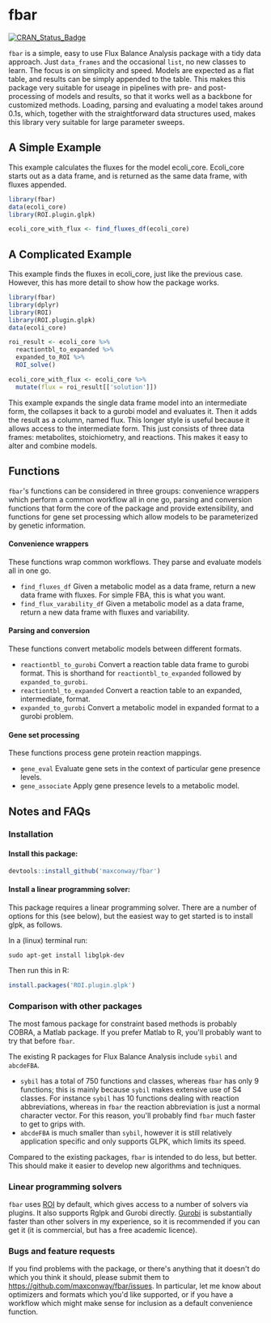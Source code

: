 
<!-- README.md is generated from README.Rmd. Please edit that file -->
fbar
====

[![CRAN\_Status\_Badge](http://www.r-pkg.org/badges/version/fbar)](https://cran.r-project.org/package=fbar)

`fbar` is a simple, easy to use Flux Balance Analysis package with a tidy data approach. Just `data_frames` and the occasional `list`, no new classes to learn. The focus is on simplicity and speed. Models are expected as a flat table, and results can be simply appended to the table. This makes this package very suitable for useage in pipelines with pre- and post- processing of models and results, so that it works well as a backbone for customized methods. Loading, parsing and evaluating a model takes around 0.1s, which, together with the straightforward data structures used, makes this library very suitable for large parameter sweeps.

A Simple Example
----------------

This example calculates the fluxes for the model ecoli\_core. Ecoli\_core starts out as a data frame, and is returned as the same data frame, with fluxes appended.

``` r
library(fbar)
data(ecoli_core)
library(ROI.plugin.glpk)

ecoli_core_with_flux <- find_fluxes_df(ecoli_core)
```

A Complicated Example
---------------------

This example finds the fluxes in ecoli\_core, just like the previous case. However, this has more detail to show how the package works.

``` r
library(fbar)
library(dplyr)
library(ROI)
library(ROI.plugin.glpk)
data(ecoli_core)

roi_result <- ecoli_core %>%
  reactiontbl_to_expanded %>%
  expanded_to_ROI %>%
  ROI_solve()

ecoli_core_with_flux <- ecoli_core %>%
  mutate(flux = roi_result[['solution']])
```

This example expands the single data frame model into an intermediate form, the collapses it back to a gurobi model and evaluates it. Then it adds the result as a column, named flux. This longer style is useful because it allows access to the intermediate form. This just consists of three data frames: metabolites, stoichiometry, and reactions. This makes it easy to alter and combine models.

Functions
---------

`fbar`'s functions can be considered in three groups: convenience wrappers which perform a common workflow all in one go, parsing and conversion functions that form the core of the package and provide extensibility, and functions for gene set processing which allow models to be parameterized by genetic information.

#### Convenience wrappers

These functions wrap common workflows. They parse and evaluate models all in one go.

-   `find_fluxes_df` Given a metabolic model as a data frame, return a new data frame with fluxes. For simple FBA, this is what you want.
-   `find_flux_varability_df` Given a metabolic model as a data frame, return a new data frame with fluxes and variability.

#### Parsing and conversion

These functions convert metabolic models between different formats.

-   `reactiontbl_to_gurobi` Convert a reaction table data frame to gurobi format. This is shorthand for `reactiontbl_to_expanded` followed by `expanded_to_gurobi`.
-   `reactiontbl_to_expanded` Convert a reaction table to an expanded, intermediate, format.
-   `expanded_to_gurobi` Convert a metabolic model in expanded format to a gurobi problem.

#### Gene set processing

These functions process gene protein reaction mappings.

-   `gene_eval` Evaluate gene sets in the context of particular gene presence levels.
-   `gene_associate` Apply gene presence levels to a metabolic model.

Notes and FAQs
--------------

### Installation

#### Install this package:

``` r
devtools::install_github('maxconway/fbar')
```

#### Install a linear programming solver:

This package requires a linear programming solver. There are a number of options for this (see below), but the easiest way to get started is to install glpk, as follows.

In a (linux) terminal run:

    sudo apt-get install libglpk-dev

Then run this in R:

``` r
install.packages('ROI.plugin.glpk')
```

### Comparison with other packages

The most famous package for constraint based methods is probably COBRA, a Matlab package. If you prefer Matlab to R, you'll probably want to try that before `fbar`.

The existing R packages for Flux Balance Analysis include `sybil` and `abcdeFBA`.

-   `sybil` has a total of 750 functions and classes, whereas `fbar` has only 9 functions; this is mainly because `sybil` makes extensive use of S4 classes. For instance `sybil` has 10 functions dealing with reaction abbreviations, whereas in `fbar` the reaction abbreviation is just a normal character vector. For this reason, you'll probably find `fbar` much faster to get to grips with.
-   `abcdeFBA` is much smaller than `sybil`, however it is still relatively application specific and only supports GLPK, which limits its speed.

Compared to the existing packages, `fbar` is intended to do less, but better. This should make it easier to develop new algorithms and techniques.

### Linear programming solvers

`fbar` uses [ROI](https://cran.r-project.org/web/packages/ROI/index.html) by default, which gives access to a number of solvers via plugins. It also supports Rglpk and Gurobi directly. [Gurobi](http://www.gurobi.com) is substantially faster than other solvers in my experience, so it is recommended if you can get it (it is commercial, but has a free academic licence).

### Bugs and feature requests

If you find problems with the package, or there's anything that it doesn't do which you think it should, please submit them to <https://github.com/maxconway/fbar/issues>. In particular, let me know about optimizers and formats which you'd like supported, or if you have a workflow which might make sense for inclusion as a default convenience function.
